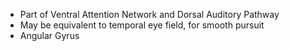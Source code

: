 - Part of Ventral Attention Network and Dorsal Auditory Pathway
- May be equivalent to temporal eye field, for smooth pursuit
- Angular Gyrus